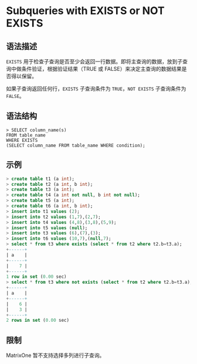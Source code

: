 # **Subqueries with EXISTS or NOT EXISTS**

## **语法描述**

`EXISTS` 用于检查子查询是否至少会返回一行数据。即将主查询的数据，放到子查询中做条件验证，根据验证结果（TRUE 或 FALSE）来决定主查询的数据结果是否得以保留。

如果子查询返回任何行，`EXISTS` 子查询条件为 `TRUE`，`NOT EXISTS` 子查询条件为 `FALSE`。

## **语法结构**

```
> SELECT column_name(s)
FROM table_name
WHERE EXISTS
(SELECT column_name FROM table_name WHERE condition);
```

## **示例**

```sql
> create table t1 (a int);
> create table t2 (a int, b int);
> create table t3 (a int);
> create table t4 (a int not null, b int not null);
> create table t5 (a int);
> create table t6 (a int, b int);
> insert into t1 values (2);
> insert into t2 values (1,7),(2,7);
> insert into t4 values (4,8),(3,8),(5,9);
> insert into t5 values (null);
> insert into t3 values (6),(7),(3);
> insert into t6 values (10,7),(null,7);
> select * from t3 where exists (select * from t2 where t2.b=t3.a);
+------+
| a    |
+------+
|    7 |
+------+
1 row in set (0.00 sec)
> select * from t3 where not exists (select * from t2 where t2.b=t3.a);
+------+
| a    |
+------+
|    6 |
|    3 |
+------+
2 rows in set (0.00 sec)
```

## **限制**

MatrixOne 暂不支持选择多列进行子查询。
